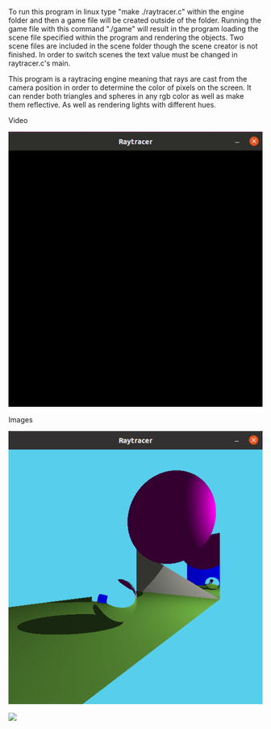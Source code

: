 To run this program in linux type "make ./raytracer.c" within the engine folder and then a game file will be created outside of the folder.
Running the game file with this command "./game" will result in the program loading the scene file specified within the program and rendering the objects.
Two scene files are included in the scene folder though the scene creator is not finished. In order to switch scenes the text value must be changed in raytracer.c's main.

This program is a raytracing engine meaning that rays are cast from the camera position in order to determine the color of pixels on the screen.
It can render both triangles and spheres in any rgb color as well as make them reflective. As well as rendering lights with different hues.

Video

![](images/video1.gif)

Images

![](images/default1.png)

![](images/other1.gif)
